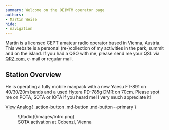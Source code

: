 ```yaml
---
summary: Welcome on the OE1WFM operator page
authors:
- Martin Weise
hide:
- navigation
---
```


Martin is a licensed CEPT amateur radio operator based in Vienna, Austria. This website is a personal
(re-)collection of my activities in the park, summit and on the island. If you had a QSO with me, please send me your
QSL via [QRZ.com](https://www.qrz.com/db/oe1wfm), e-mail or regular mail.

## Station Overview

He is operating a fully mobile manpack with a new Yaesu FT-891 on 40/30/20m bands and a used Hytera PD-785g DMR on 70cm. 
Please spot me on POTA, SOTA or IOTA if you heard me! I very much appreciate it!

[View Analog](/analog){ .action-button .md-button .md-button--primary }

<figure markdown>
  ![Radio](/images/intro.png)
  <figcaption>SOTA activation at Cobenzl, Vienna</figcaption>
</figure>
